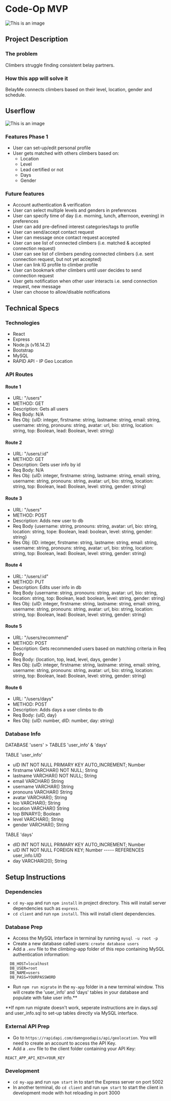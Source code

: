 # Code-Op MVP

![This is an image](./my-app/client/src/images/logo.png)

## Project Description

### **The problem**

Climbers struggle finding consistent belay partners.

### **How this app will solve it**

BelayMe connects climbers based on their level, location, gender and schedule.

## **Userflow**

![This is an image](/userflow.png)

### **Features Phase 1**

- User can set-up/edit personal profile
- User gets matched with others climbers based on:
  - Location
  - Level
  - Lead certified or not
  - Days
  - Gender

### **Future features**

- Account authentication & verification
- User can select multiple levels and genders in preferences
- User can specify time of day  (i.e. morning, lunch, afternoon, evening) in preferences
- User can add pre-defined interest categories/tags to profile
- User can send/accept contact request
- User can message once contact request accepted
- User can see list of connected climbers (i.e. matched & accepted connection request)
- User can see list of climbers pending connected climbers (i.e. sent connection request, but not yet accepted)
- User can link IG profile to climber profile
- User can bookmark other climbers until user decides to send connection request
- User gets notification when other user interacts i.e. send connection request, new message
- User can choose to allow/disable notifications

## **Technical Specs**

### **Technologies**

- React
- Express
- Node.js (v16.14.2)
- Bootstrap
- MySQL
- RAPID API - IP Geo Location

### API Routes

#### Route 1

- URL: "/users"
- METHOD: GET
- Description: Gets all users
- Req Body: N/A
- Res Obj: {uID: integer, firstname: string, lastname: string, email: string,
username: string, pronouns: string, avatar: url, bio: string, location: string, top: Boolean, lead: Boolean, level: string}

#### Route 2

- URL: "/users/:id"
- METHOD: GET
- Description: Gets user info by id
- Req Body: N/A
- Res Obj: {uID: integer, firstname: string, lastname: string, email: string, username: string, pronouns: string, avatar: url, bio: string,  location: string, top: Boolean, lead: Boolean, level: string, gender: string}

#### Route 3

- URL: "/users"
- METHOD: POST
- Description: Adds new user to db
- Req Body {username: string, pronouns: string, avatar: url, bio: string,  location: string, tope: Boolean, lead: boolean, level: string, gender: string}
- Res Obj: {ID: integer, firstname: string, lastname: string, email: string, username: string, pronouns: string, avatar: url, bio: string,  location: string, top: Boolean, lead: Boolean, level: string, gender: string}

#### Route 4

- URL: "/users/:id"
- METHOD: PUT
- Description: Edits user info in db
- Req Body {username: string, pronouns: string, avatar: url, bio: string, location: string, top: Boolean, lead: boolean, level: string, gender: string}
- Res Obj: {uID: integer, firstname: string, lastname: string, email: string, username: string, pronouns: string, avatar: url, bio: string,  location: string, top: Boolean, lead: Boolean, level: string, gender: string}

#### Route 5

- URL: "/users/recommend"
- METHOD: POST
- Description: Gets recommended users based on matching criteria in Req Body
- Req Body: {location, top, lead, level, days, gender }
- Res Obj: {uID: integer, firstname: string, lastname: string, email: string, username: string, pronouns: string, avatar: url, bio: string,  location: string, top: Boolean, lead: Boolean, level: string, gender: string}

#### Route 6

- URL: "/users/days"
- METHOD: POST
- Description: Adds days a user climbs to db
- Req Body: {uID, day}
- Res Obj: {uID: number, dID: number, day: string}

### Database Info

DATABASE 'users' > TABLES 'user_info' & 'days'

TABLE 'user_info'

- uID INT NOT NULL PRIMARY KEY AUTO_INCREMENT; Number
- firstname VARCHAR() NOT NULL; String
- lastname VARCHAR() NOT NULL; String
- email VARCHAR() String
- username VARCHAR() String
- pronouns VARCHAR() String
- avatar VARCHAR(); String
- bio VARCHAR(); String
- location VARCHAR() String
- top BINARY(); Boolean
- level VARCHAR(); String
- gender VARCHAR(); String

TABLE 'days'

- dID INT NOT NULL PRIMARY KEY AUTO_INCREMENT; Number
- uID INT NOT NULL FOREIGN KEY; Number ----- REFERENCES user_info.UID
- day VARCHAR(20); String

## **Setup Instructions**

### Dependencies

- `cd my-app` and run `npm install` in project directory. This will install server dependencies such as `express`.
- `cd client` and run `npm install`. This will install client dependencies.

### Database Prep

- Access the MySQL interface in terminal by running `mysql -u root -p`
- Create a new database called users: `create database users`
- Add a `.env` file to the climbing-app folder of this repo containing MySQL authentication information:

```
  DB_HOST=localhost
  DB_USER=root
  DB_NAME=users
  DB_PASS=YOURPASSWORD
```

- Run `npm run migrate` in the `my-app` folder in a new terminal window. This will create the 'user_info' and 'days' tables in your database and populate with fake user info.**

**If npm run migrate doesn't work, seperate instructions are in days.sql and user_info.sql to set-up tables directly via MySQL interface.

### External API Prep

- Go to `https://rapidapi.com/damngoodapis/api/geolocation`. You will need to create an account to access the API Key.
- Add a `.env` file to the client folder containing your API Key:

```
REACT_APP_API_KEY=YOUR_KEY
```

### Development

- `cd my-app` and run `npm start` in to start the Express server on port 5002
- In another terminal, do `cd client` and run `npm start` to start the client in development mode with hot reloading in port 3000
